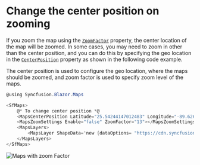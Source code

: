 # Change the center position on zooming

If you zoom the map using the [`ZoomFactor`](https://help.syncfusion.com/cr/blazor/Syncfusion.Blazor.Maps.MapsZoomSettings.html#Syncfusion_Blazor_Maps_MapsZoomSettings_ZoomFactor) property, the center location of the map will be zoomed. In some cases, you may need to zoom in other than the center position, and you can do this by specifying the geo location in the [`CenterPosition`](https://help.syncfusion.com/cr/blazor/Syncfusion.Blazor.Maps.SfMaps.html#Syncfusion_Blazor_Maps_SfMaps_CenterPosition) property as shown in the following code example.

 The center position is used to configure the geo location, where the maps should be zoomed, and zoom factor is used to specify zoom level of the maps.

```csharp
@using Syncfusion.Blazor.Maps

<SfMaps>
    @* To change center position *@
    <MapsCenterPosition Latitude="25.54244147012483" Longitude="-89.62646484375"></MapsCenterPosition>
    <MapsZoomSettings Enable="false" ZoomFactor="13"></MapsZoomSettings>
    <MapsLayers>
        <MapsLayer ShapeData='new {dataOptions= "https://cdn.syncfusion.com/maps/map-data/world-map.json"}'></MapsLayer>
    </MapsLayers>
</SfMaps>
```

![Maps with zoom Factor](../images/ZoomFactor.PNG)